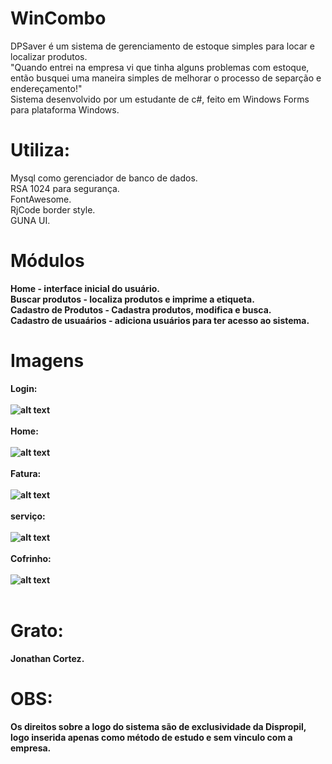 # WinCombo
DPSaver é um sistema de gerenciamento de estoque simples para locar e localizar produtos.<br>
"Quando entrei na empresa vi que tinha alguns problemas com estoque, então busquei uma maneira simples de melhorar o processo de separção e endereçamento!"<br>
Sistema desenvolvido por um estudante de c#, feito em Windows Forms para plataforma Windows.<br>

# Utiliza:<br>
Mysql como gerenciador de banco de dados.<br>
RSA 1024 para segurança.<br>
FontAwesome.<br>
RjCode border style.<br>
GUNA UI.<br>

# Módulos
<b>Home - interface inicial do usuário.<br>
<b>Buscar produtos - localiza produtos e imprime a etiqueta.</b><br>
<b>Cadastro de Produtos - Cadastra produtos, modifica e busca.<b><br>
<b>Cadastro de usuaários - adiciona usuários para ter acesso ao sistema.</b><br>
  
# Imagens
  
  <b>Login:</b><br><br>
  ![alt text](https://i.imgur.com/p48ikVn.png)<br><br>
  <b>Home:</b><br><br>
  ![alt text](https://i.imgur.com/qR8uQoM.png)<br><br>
  <b>Fatura:</b><br><br>
  ![alt text](https://i.imgur.com/bjt9xDp.png)<br><br>
  <b>serviço:</b><br><br>
  ![alt text](https://i.imgur.com/KyhBcIA.png)<br><br>
  <b>Cofrinho:</b><br><br>
  ![alt text](https://i.imgur.com/Nqt5cae.pngg)<br><br>

  # Grato:<br>
Jonathan Cortez.

# OBS:<br>
Os direitos sobre a logo do sistema são de exclusividade da Dispropil, logo inserida apenas como método de estudo e sem vinculo com a empresa.<br>
